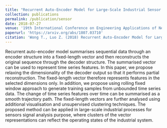 ```yaml
---
title: "Recurrent Auto-Encoder Model for Large-Scale Industrial Sensor Signal Analysis"
collection: publications
permalink: /publication/sensor
date: 2018-07-27
venue: '19th International Conference on Engineering Applications of Neural Networks (EANN 2018)'
paperurl: 'https://arxiv.org/abs/1807.03710'
citation: 'Wong T., Luo Z. (2018) Recurrent Auto-Encoder Model for Large-Scale Industrial Sensor Signal Analysis. In: Pimenidis E., Jayne C. (eds) Engineering Applications of Neural Networks. EANN 2018. Communications in Computer and Information Science, vol 893. Springer, Cham'
---
```

Recurrent auto-encoder model summarises sequential data through an encoder structure into a fixed-length vector and then reconstructs the original sequence through the decoder structure. The summarised vector can be used to represent time series features. In this paper, we propose relaxing the dimensionality of the decoder output so that it performs partial reconstruction. The fixed-length vector therefore represents features in the selected dimensions only. In addition, we propose using rolling fixed window approach to generate training samples from unbounded time series data. The change of time series features over time can be summarised as a smooth trajectory path. The fixed-length vectors are further analysed using additional visualisation and unsupervised clustering techniques. The proposed method can be applied in large-scale industrial processes for sensors signal analysis purpose, where clusters of the vector representations can reflect the operating states of the industrial system.
